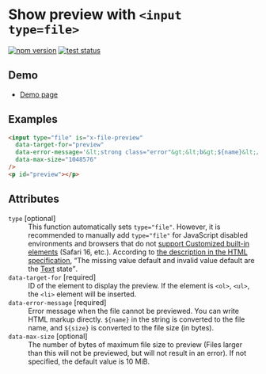 # Show preview with `<input type=file>`

[![npm version](https://badge.fury.io/js/%40saekitominaga%2Fcustomelements-input-file-preview.svg)](https://www.npmjs.com/package/@saekitominaga/customelements-input-file-preview)
[![test status](https://github.com/SaekiTominaga/webui/actions/workflows/input-file-preview-test.yml/badge.svg)](https://github.com/SaekiTominaga/webui/actions/workflows/input-file-preview-test.yml)

## Demo

- [Demo page](https://saekitominaga.github.io/webui/customelements/input-file-preview/demo.html)

## Examples

```HTML
<input type="file" is="x-file-preview"
  data-target-for="preview"
  data-error-message='&lt;strong class="error"&gt;&lt;b&gt;${name}&lt;/b&gt; (${size} byte) cannot be previewed.&lt;/strong&gt;'
  data-max-size="1048576"
/>
<p id="preview"></p>
```

## Attributes

<dl>
<dt><code>type</code> [optional]</dt>
<dd>This function automatically sets <code>type="file"</code>.
However, it is recommended to manually add <code>type="file"</code> for JavaScript disabled environments and browsers that do not <a href="https://caniuse.com/custom-elementsv1">support Customized built-in elements</a> (Safari 16, etc.). According to <a href="https://html.spec.whatwg.org/multipage/form-elements.html#attr-button-type">the description in the HTML specification</a>, <q cite="https://html.spec.whatwg.org/multipage/input.html#attr-input-type">The missing value default and invalid value default are the <a href="https://html.spec.whatwg.org/multipage/input.html#text-(type=text)-state-and-search-state-(type=search)">Text</a> state</q>.</dd>
<dt><code>data-target-for</code> [required]</dt>
<dd>ID of the element to display the preview. If the element is <code>&lt;ol&gt;</code>, <code>&lt;ul&gt;</code>, the <code>&lt;li&gt;</code> element will be inserted.</dd>
<dt><code>data-error-message</code> [required]</dt>
<dd>Error message when the file cannot be previewed. You can write HTML markup directly.&nbsp;<code>${name}</code> in the string is converted to the file name, and <code>${size}</code> is converted to the file size (in bytes).</dd>
<dt><code>data-max-size</code> [optional]</dt>
<dd>The number of bytes of maximum file size to preview (Files larger than this will not be previewed, but will not result in an error). If not specified, the default value is 10 MiB.</dd>
</dl>
